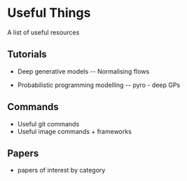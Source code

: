 # Useful Things

A list of useful resources

## Tutorials

- Deep generative models 
  -- Normalising flows

- Probabilistic programming modelling 
  -- pyro - deep GPs 

## Commands

- Useful git commands
- Useful image commands + frameworks

## Papers

- papers of interest by category


